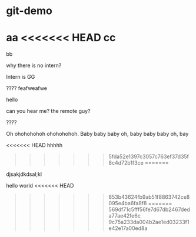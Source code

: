 # git-demo

aa
<<<<<<< HEAD
cc
=======
bb

why there is no intern?


Intern is GG

????
feafweafwe

hello

can you hear me? the remote guy?

????

Oh ohohohohoh  ohohohohoh.
Baby baby baby oh,
baby baby baby oh,
bay

<<<<<<< HEAD
hhhhh
>>>>>>> 5fda52e1397c3057c763ef37d35f8c4d72b1f3ce
=======

djsakjdkdsal;kl

hello 
world
<<<<<<< HEAD
>>>>>>> 853b43624fb9ab51f8863742ce8095e4ba6fa8f8
=======
>>>>>>> 569df71c5fff56fe7d67db2467deda77ae42fe6c
>>>>>>> 9c75a233da004b2ae1ed03233f1e42e17a00ed8a
